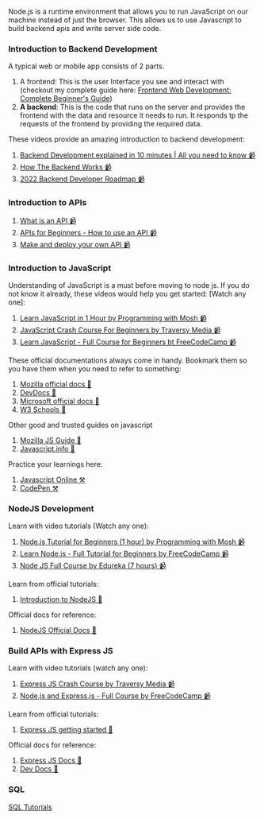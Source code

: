 Node.js is a runtime environment that allows you to run JavaScript on our machine instead of just the browser. This allows us to use Javascript to build backend apis and write server side code.

### Introduction to Backend Development

A typical web or mobile app consists of 2 parts.

1. A frontend: This is the user Interface you see and interact with (checkout my complete guide here: [Frontend Web Development: Complete Beginner's Guide](https://resourcify.me/guides/web-frontend-ultimate))
2. **A backend**: This is the code that runs on the server and provides the frontend with the data and resource it needs to run. It responds tp the requests of the frontend by providing the required data.

These videos provide an amazing introduction to backend development:

1. [Backend Development explained in 10 minutes | All you need to know 📹](https://www.youtube.com/watch?v=5qocqWSdpSI)
2. [How The Backend Works 📹](https://www.youtube.com/watch?v=4r6WdaY3SOA)
3. [2022 Backend Developer Roadmap 📹](https://www.youtube.com/watch?v=Q0prVO3DCtU)


### Introduction to APIs

1. [What is an API 📹](https://www.youtube.com/watch?v=tgbRY96q-KM)
2. [APIs for Beginners - How to use an API 📹](https://www.youtube.com/watch?v=GZvSYJDk-us)
3. [Make and deploy your own API 📹](https://youtu.be/FLnxgSZ0DG4)


### Introduction to JavaScript

Understanding of JavaScript is a must before moving to node js. If you do not know it already, these videos would help you get started:
[Watch any one]:

1. [Learn JavaScript in 1 Hour by Programming with Mosh 📹](https://www.youtube.com/watch?v=W6NZfCO5SIk)
2. [JavaScript Crash Course For Beginners by Traversy Media 📹](https://www.youtube.com/watch?v=hdI2bqOjy3c)
3. [Learn JavaScript - Full Course for Beginners bt FreeCodeCamp 📹](https://www.youtube.com/watch?v=PkZNo7MFNFg)

These official documentations always come in handy. Bookmark them so you have them when you need to refer to something:

1. [Mozilla official docs 📃](https://developer.mozilla.org/en-US/docs/Web/javascript)
2. [DevDocs 📃](https://devdocs.io/javascript/)
3. [Microsoft official docs 📃](https://docs.microsoft.com/en-us/javascript/)
4. [W3 Schools 📃](https://www.w3schools.com/js/DEFAULT.asp)

Other good and trusted guides on javascript
1. [Mozilla JS Guide 📃](https://developer.mozilla.org/en-US/docs/Web/JavaScript/Guide)
2. [Javascript.info 📃](https://javascript.info/)

Practice your learnings here:

1. [Javascript Online ⚒️](https://javascript.onl/)
2. [CodePen ⚒️](https://codepen.io/)

### NodeJS Development

Learn with video tutorials (Watch any one):

1. [Node.js Tutorial for Beginners (1 hour) by Programming with Mosh 📹](https://www.youtube.com/watch?v=TlB_eWDSMt4)
2. [Learn Node.js - Full Tutorial for Beginners by FreeCodeCamp 📹](https://www.youtube.com/watch?v=RLtyhwFtXQA)
3. [Node JS Full Course by Edureka (7 hours) 📹](https://www.youtube.com/watch?v=JnvKXcSI7yk)

Learn from official tutorials:

1. [Introduction to NodeJS 📃](https://nodejs.dev/en/learn/introduction-to-nodejs/)

Official docs for reference:

1. [NodeJS Official Docs 📃](https://nodejs.org/en/docs/guides/getting-started-guide/)

### Build APIs with Express JS

Learn with video tutorials (watch any one):

1. [Express JS Crash Course by Traversy Media 📹](https://www.youtube.com/watch?v=L72fhGm1tfE)
2. [Node.js and Express.js - Full Course by FreeCodeCamp 📹](https://www.youtube.com/watch?v=Oe421EPjeBE)

Learn from official tutorials:

1. [Express JS getting started 📃](https://expressjs.com/en/starter/installing.html)

Official docs for reference:

1. [Express JS Docs 📃](https://expressjs.com/en/5x/api.html)
2. [Dev Docs 📃](https://devdocs.io/express/)


### SQL

[SQL Tutorials](guide://sql-database-development)
